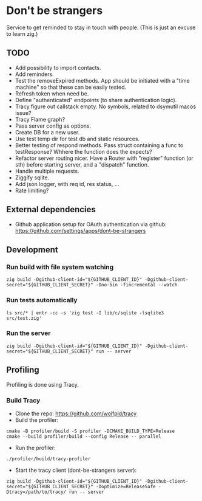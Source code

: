 # Don't be strangers

Service to get reminded to stay in touch with people.
(This is just an excuse to learn zig.)

## TODO
- Add possibility to import contacts.
- Add reminders.
- Test the removeExpired methods. App should be initiated with a "time machine" so that these can be easily tested.
- Refresh token when need be.
- Define "authenticated" endpoints (to share authentication logic).
- Tracy figure out callstack empty. No symbols, related to dsymutil macos issue?
- Tracy Flame graph?
- Pass server config as options.
- Create DB for a new user.
- Use test temp dir for test db and static resources.
- Better testing of respond methods. Pass struct containing a func to testResponse? Whhere the function does the expects?
- Refactor server routing nicer. Have a Router with "register" function (or sth) before starting server, and a "dispatch" function.
- Handle multiple requests.
- Ziggify sqlite.
- Add json logger, with req id, res status, ...
- Rate limiting?

## External dependencies
- Github application setup for OAuth authentication via github: https://github.com/settings/apps/dont-be-strangers

## Development
### Run build with file system watching
```
zig build -Dgithub-client-id="${GITHUB_CLIENT_ID}" -Dgithub-client-secret="${GITHUB_CLIENT_SECRET}" -Dno-bin -fincremental --watch
```

### Run tests automatically
```shell
ls src/* | entr -cc -s 'zig test -I lib/c/sqlite -lsqlite3 src/test.zig'
```

### Run the server
```shell
zig build -Dgithub-client-id="${GITHUB_CLIENT_ID}" -Dgithub-client-secret="${GITHUB_CLIENT_SECRET}" run -- server
```

## Profiling
Profiling is done using Tracy.

### Build Tracy
- Clone the repo: https://github.com/wolfpld/tracy
- Build the profiler:
```shell
cmake -B profiler/build -S profiler -DCMAKE_BUILD_TYPE=Release
cmake --build profiler/build --config Release -- parallel
```
- Run the profiler:
```shell
./profiler/build/tracy-profiler
```
- Start the tracy client (dont-be-strangers server):
```shell
zig build -Dgithub-client-id="${GITHUB_CLIENT_ID}" -Dgithub-client-secret="${GITHUB_CLIENT_SECRET}" -Doptimize=ReleaseSafe -Dtracy=/path/to/tracy/ run -- server
```
